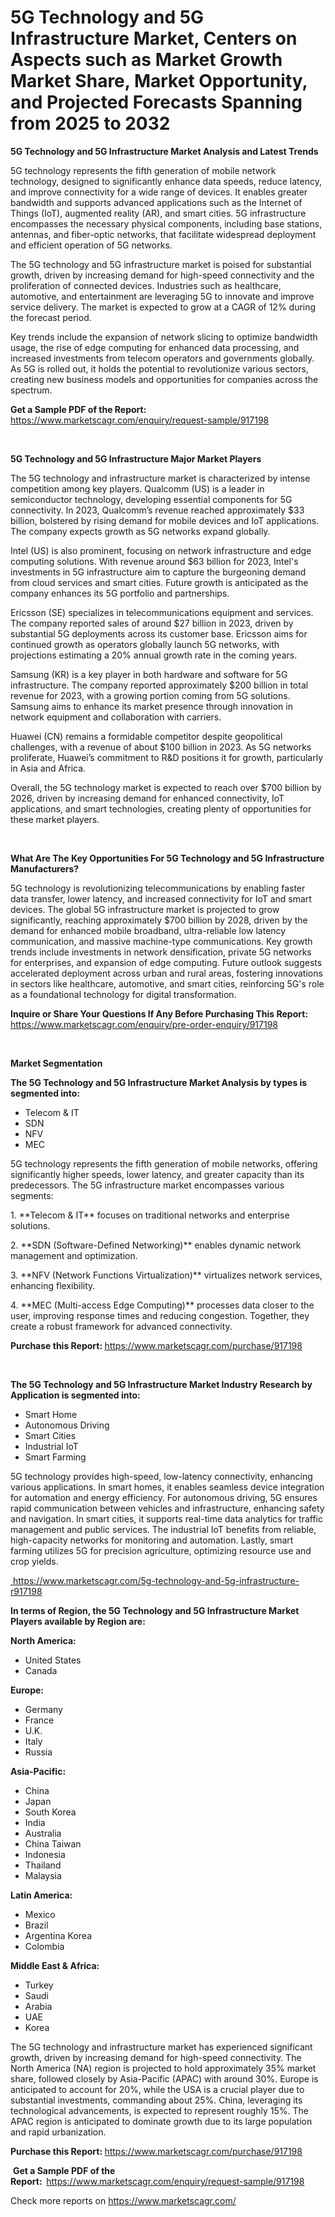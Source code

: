 <p><h1>5G Technology and 5G Infrastructure Market, Centers on Aspects such as Market Growth Market Share, Market Opportunity, and Projected Forecasts Spanning from 2025 to 2032</h1></p><p><strong>5G Technology and 5G Infrastructure Market Analysis and Latest Trends</strong></p>
<p><p>5G technology represents the fifth generation of mobile network technology, designed to significantly enhance data speeds, reduce latency, and improve connectivity for a wide range of devices. It enables greater bandwidth and supports advanced applications such as the Internet of Things (IoT), augmented reality (AR), and smart cities. 5G infrastructure encompasses the necessary physical components, including base stations, antennas, and fiber-optic networks, that facilitate widespread deployment and efficient operation of 5G networks.</p><p>The 5G technology and 5G infrastructure market is poised for substantial growth, driven by increasing demand for high-speed connectivity and the proliferation of connected devices. Industries such as healthcare, automotive, and entertainment are leveraging 5G to innovate and improve service delivery. The market is expected to grow at a CAGR of 12% during the forecast period. </p><p>Key trends include the expansion of network slicing to optimize bandwidth usage, the rise of edge computing for enhanced data processing, and increased investments from telecom operators and governments globally. As 5G is rolled out, it holds the potential to revolutionize various sectors, creating new business models and opportunities for companies across the spectrum.</p></p>
<p><strong>Get a Sample PDF of the Report:&nbsp;</strong> <a href="https://www.marketscagr.com/enquiry/request-sample/917198?utm_campaign=2754&utm_medium=2&utm_source=Github&utm_content=ia&utm_term=07032025&utm_id=5g-technology-and-5g-infrastructure">https://www.marketscagr.com/enquiry/request-sample/917198</a></p>
<p>&nbsp;</p>
<p><strong>5G Technology and 5G Infrastructure Major Market Players</strong></p>
<p><p>The 5G technology and infrastructure market is characterized by intense competition among key players. Qualcomm (US) is a leader in semiconductor technology, developing essential components for 5G connectivity. In 2023, Qualcomm’s revenue reached approximately $33 billion, bolstered by rising demand for mobile devices and IoT applications. The company expects growth as 5G networks expand globally.</p><p>Intel (US) is also prominent, focusing on network infrastructure and edge computing solutions. With revenue around $63 billion for 2023, Intel's investments in 5G infrastructure aim to capture the burgeoning demand from cloud services and smart cities. Future growth is anticipated as the company enhances its 5G portfolio and partnerships.</p><p>Ericsson (SE) specializes in telecommunications equipment and services. The company reported sales of around $27 billion in 2023, driven by substantial 5G deployments across its customer base. Ericsson aims for continued growth as operators globally launch 5G networks, with projections estimating a 20% annual growth rate in the coming years.</p><p>Samsung (KR) is a key player in both hardware and software for 5G infrastructure. The company reported approximately $200 billion in total revenue for 2023, with a growing portion coming from 5G solutions. Samsung aims to enhance its market presence through innovation in network equipment and collaboration with carriers.</p><p>Huawei (CN) remains a formidable competitor despite geopolitical challenges, with a revenue of about $100 billion in 2023. As 5G networks proliferate, Huawei’s commitment to R&D positions it for growth, particularly in Asia and Africa.</p><p>Overall, the 5G technology market is expected to reach over $700 billion by 2026, driven by increasing demand for enhanced connectivity, IoT applications, and smart technologies, creating plenty of opportunities for these market players.</p></p>
<p>&nbsp;</p>
<p><strong>What Are The Key Opportunities For 5G Technology and 5G Infrastructure Manufacturers?</strong></p>
<p><p>5G technology is revolutionizing telecommunications by enabling faster data transfer, lower latency, and increased connectivity for IoT and smart devices. The global 5G infrastructure market is projected to grow significantly, reaching approximately $700 billion by 2028, driven by the demand for enhanced mobile broadband, ultra-reliable low latency communication, and massive machine-type communications. Key growth trends include investments in network densification, private 5G networks for enterprises, and expansion of edge computing. Future outlook suggests accelerated deployment across urban and rural areas, fostering innovations in sectors like healthcare, automotive, and smart cities, reinforcing 5G's role as a foundational technology for digital transformation.</p></p>
<p><strong>Inquire or Share Your Questions If Any Before Purchasing This Report:</strong> <a href="https://www.marketscagr.com/enquiry/pre-order-enquiry/917198?utm_campaign=2754&utm_medium=2&utm_source=Github&utm_content=ia&utm_term=07032025&utm_id=5g-technology-and-5g-infrastructure">https://www.marketscagr.com/enquiry/pre-order-enquiry/917198</a></p>
<p>&nbsp;</p>
<p><strong>Market Segmentation</strong></p>
<p><strong>The 5G Technology and 5G Infrastructure Market Analysis by types is segmented into:</strong></p>
<p><ul><li>Telecom & IT</li><li>SDN</li><li>NFV</li><li>MEC</li></ul></p>
<p><p>5G technology represents the fifth generation of mobile networks, offering significantly higher speeds, lower latency, and greater capacity than its predecessors. The 5G infrastructure market encompasses various segments: </p><p>1. **Telecom & IT** focuses on traditional networks and enterprise solutions.</p><p>2. **SDN (Software-Defined Networking)** enables dynamic network management and optimization.</p><p>3. **NFV (Network Functions Virtualization)** virtualizes network services, enhancing flexibility.</p><p>4. **MEC (Multi-access Edge Computing)** processes data closer to the user, improving response times and reducing congestion. Together, they create a robust framework for advanced connectivity.</p></p>
<p><strong>Purchase this Report:&nbsp;</strong><a href="https://www.marketscagr.com/purchase/917198?utm_campaign=2754&utm_medium=2&utm_source=Github&utm_content=ia&utm_term=07032025&utm_id=5g-technology-and-5g-infrastructure">https://www.marketscagr.com/purchase/917198</a></p>
<p>&nbsp;</p>
<p><strong>The 5G Technology and 5G Infrastructure Market Industry Research by Application is segmented into:</strong></p>
<p><ul><li>Smart Home</li><li>Autonomous Driving</li><li>Smart Cities</li><li>Industrial IoT</li><li>Smart Farming</li></ul></p>
<p><p>5G technology provides high-speed, low-latency connectivity, enhancing various applications. In smart homes, it enables seamless device integration for automation and energy efficiency. For autonomous driving, 5G ensures rapid communication between vehicles and infrastructure, enhancing safety and navigation. In smart cities, it supports real-time data analytics for traffic management and public services. The industrial IoT benefits from reliable, high-capacity networks for monitoring and automation. Lastly, smart farming utilizes 5G for precision agriculture, optimizing resource use and crop yields.</p></p>
<p><a href="https://www.marketscagr.com/5g-technology-and-5g-infrastructure-r917198?utm_campaign=2754&utm_medium=2&utm_source=Github&utm_content=ia&utm_term=07032025&utm_id=5g-technology-and-5g-infrastructure">&nbsp;https://www.marketscagr.com/5g-technology-and-5g-infrastructure-r917198</a></p>
<p><strong>In terms of Region, the 5G Technology and 5G Infrastructure Market Players available by Region are:</strong></p>
<p>
    <p> <strong> North America: </strong>
        <ul>
            <li>United States</li>
            <li>Canada</li>
        </ul>
        </p> 
    <p> <strong> Europe: </strong>
        <ul>
            <li>Germany</li>
            <li>France</li>
            <li>U.K.</li>
            <li>Italy</li>
            <li>Russia</li>
        </ul>
        </p> 
    <p> <strong> Asia-Pacific: </strong>
        <ul>
            <li>China</li>
            <li>Japan</li>
            <li>South Korea</li>
            <li>India</li>
            <li>Australia</li>
            <li>China Taiwan</li>
            <li>Indonesia</li>
            <li>Thailand</li>
            <li>Malaysia</li>
        </ul>
        </p> 
    <p> <strong> Latin America: </strong>
        <ul>
            <li>Mexico</li>
            <li>Brazil</li>
            <li>Argentina Korea</li>
            <li>Colombia</li>
        </ul>
        </p> 
    <p> <strong> Middle East & Africa: </strong>
        <ul>
            <li>Turkey</li>
            <li>Saudi</li>
            <li>Arabia</li>
            <li>UAE</li>
            <li>Korea</li>
        </ul>
    </p>
    </p>
<p><p>The 5G technology and infrastructure market has experienced significant growth, driven by increasing demand for high-speed connectivity. The North America (NA) region is projected to hold approximately 35% market share, followed closely by Asia-Pacific (APAC) with around 30%. Europe is anticipated to account for 20%, while the USA is a crucial player due to substantial investments, commanding about 25%. China, leveraging its technological advancements, is expected to represent roughly 15%. The APAC region is anticipated to dominate growth due to its large population and rapid urbanization.</p></p>
<p><strong>Purchase this Report: </strong><a href="https://www.marketscagr.com/purchase/917198?utm_campaign=2754&utm_medium=2&utm_source=Github&utm_content=ia&utm_term=07032025&utm_id=5g-technology-and-5g-infrastructure">https://www.marketscagr.com/purchase/917198</a></p>
<p>&nbsp;<strong>Get a Sample PDF of the Report:&nbsp;&nbsp;</strong><a href="https://www.marketscagr.com/enquiry/request-sample/917198?utm_campaign=2754&utm_medium=2&utm_source=Github&utm_content=ia&utm_term=07032025&utm_id=5g-technology-and-5g-infrastructure">https://www.marketscagr.com/enquiry/request-sample/917198</a></p>
<p><strong></strong></p>
<p>Check more reports on <a href="https://www.marketscagr.com/?utm_campaign=2754&utm_medium=2&utm_source=Github&utm_content=ia&utm_term=07032025&utm_id=5g-technology-and-5g-infrastructure">https://www.marketscagr.com/</a></p>